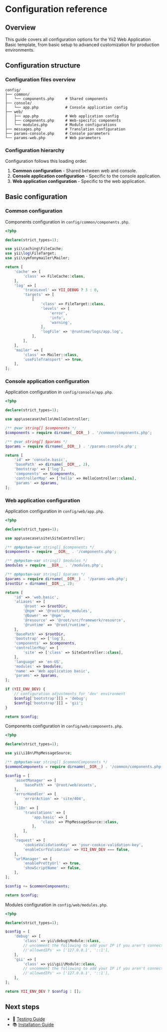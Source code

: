 # Configuration reference

## Overview

This guide covers all configuration options for the Yii2 Web Application Basic template, from basic setup to advanced 
customization for production environments.

## Configuration structure

### Configuration files overview

```text
config/
├── common/
│   └── components.php     # Shared components
├── console/
│   └── app.php            # Console application config
├── web/
│   ├── app.php            # Web application config
│   ├── components.php     # Web-specific components
│   └── modules.php        # Module configurations
├── messages.php           # Translation configuration
├── params-console.php     # Console parameters
└── params-web.php         # Web parameters
```

### Configuration hierarchy

Configuration follows this loading order.

1. **Common configuration** - Shared between web and console.
2. **Console application configuration** - Specific to the console application.
3. **Web application configuration** - Specific to the web application.

## Basic configuration

### Common configuration

Components configuration in `config/common/components.php`.

```php
<?php

declare(strict_types=1);

use yii\caching\FileCache;
use yii\log\FileTarget;
use yii\symfonymailer\Mailer;

return [
    'cache' => [
        'class' => FileCache::class,
    ],
    'log' => [
        'traceLevel' => YII_DEBUG ? 3 : 0,
        'targets' => [
            [
                'class' => FileTarget::class,
                'levels' => [
                    'error',
                    'info',
                    'warning',
                ],
                'logFile' => '@runtime/logs/app.log',
            ],
        ],
    ],
    'mailer' => [
        'class' => Mailer::class,
        'useFileTransport' => true,
    ],
];
```

### Console application configuration

Application configuration in `config/console/app.php`.

```php
<?php

declare(strict_types=1);

use app\usecase\hello\HelloController;

/** @var string[] $components */
$components = require dirname(__DIR__) . '/common/components.php';

/** @var string[] $params */
$params = require dirname(__DIR__) . '/params-console.php';

return [
    'id' => 'console.basic',
    'basePath' => dirname(__DIR__, 2),
    'bootstrap' => ['log'],
    'components' => $components,
    'controllerMap' => ['hello' => HelloController::class],
    'params' => $params,
];
```

### Web application configuration

Application configuration in `config/web/app.php`.

```php
<?php

declare(strict_types=1);

use app\usecase\site\SiteController;

/** @phpstan-var string[] $components */
$components = require __DIR__ . '/components.php';

/** @phpstan-var string[] $modules */
$modules = require __DIR__ . '/modules.php';

/** @phpstan-var string[] $params */
$params = require dirname(__DIR__) . '/params-web.php';
$rootDir = dirname(__DIR__, 2);

return [
    'id' => 'web.basic',
    'aliases' => [
        '@root' => $rootDir,
        '@npm' => '@root/node_modules',
        '@bower' => '@npm',
        '@resource' => '@root/src/framework/resource',
        '@runtime' => '@root/runtime',
    ],
    'basePath' => $rootDir,
    'bootstrap' => ['log'],
    'components' => $components,
    'controllerMap' => [
        'site' => ['class' => SiteController::class],
    ],
    'language' => 'en-US',
    'modules' => $modules,
    'name' => 'Web application basic',
    'params' => $params,
];

if (YII_ENV_DEV) {
    // configuration adjustments for 'dev' environment
    $config['bootstrap'][] = 'debug';
    $config['bootstrap'][] = 'gii';
}

return $config;
```

Components configuration in `config/web/components.php`.

```php
<?php

declare(strict_types=1);

use yii\i18n\PhpMessageSource;

/** @phpstan-var string[] $commonComponents */
$commonComponents = require dirname(__DIR__) . '/common/components.php';

$config = [
    'assetManager' => [
        'basePath' => '@root/web/assets',
    ],
    'errorHandler' => [
        'errorAction' => 'site/404',
    ],
    'i18n' => [
        'translations' => [
            'app.basic' => [
                'class' => PhpMessageSource::class,
            ],
        ],
    ],
    'request' => [
        'cookieValidationKey' => 'your-cookie-validation-key',
        'enableCsrfValidation' => YII_ENV_DEV === false,
    ],
    'urlManager' => [
        'enablePrettyUrl' => true,
        'showScriptName' => false,
    ],
];

$config += $commonComponents;

return $config;
```

Modules configuration in `config/web/modules.php`.

```php
<?php

declare(strict_types=1);

$config = [
    'debug' => [
        'class' => yii\debug\Module::class,
        // uncomment the following to add your IP if you aren't connecting from localhost.
        //'allowedIPs' => ['127.0.0.1', '::1'],
    ],
    'gii' => [
        'class' => yii\gii\Module::class,
        // uncomment the following to add your IP if you aren't connecting from localhost.
        //'allowedIPs' => ['127.0.0.1', '::1'],
    ],
];

return YII_ENV_DEV ? $config : [];
```

## Next steps

- 🧪 [Testing Guide](testing.md)
- 📚 [Installation Guide](installation.md)
